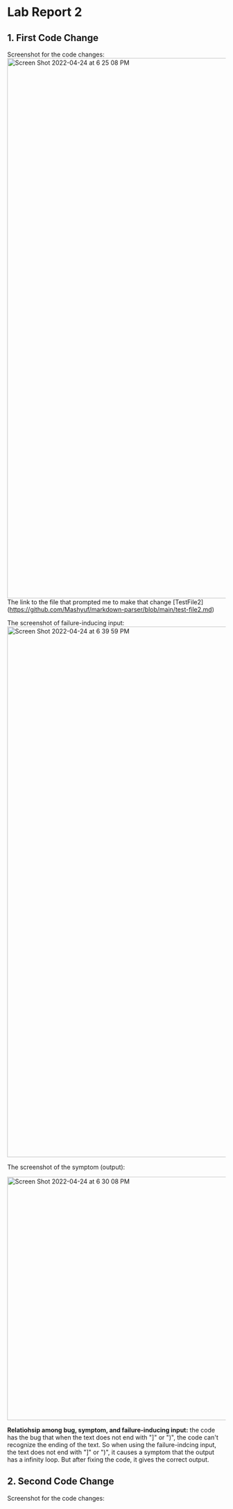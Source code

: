 # Lab Report 2

## 1. First Code Change
Screenshot for the code changes:
<img width="1243" alt="Screen Shot 2022-04-24 at 6 25 08 PM" src="https://user-images.githubusercontent.com/103156151/165006201-854e738c-1ec0-4ba6-897b-63965a58ce6d.png">
The link to the file that prompted me to make that change [TestFile2] (https://github.com/Mashyuf/markdown-parser/blob/main/test-file2.md)

The screenshot of failure-inducing input:
<img width="1221" alt="Screen Shot 2022-04-24 at 6 39 59 PM" src="https://user-images.githubusercontent.com/103156151/165007192-93189b7f-ac7c-41fa-a74d-df46e15a052a.png">

The screenshot of the symptom (output):

<img width="560" alt="Screen Shot 2022-04-24 at 6 30 08 PM" src="https://user-images.githubusercontent.com/103156151/165007901-d97cf0bf-a989-470f-aa7e-8e9e15b82c7c.png">

__Relatiohsip among bug, symptom, and failure-inducing input:__ the code has the bug that when the text does not end with "]" or ")", the code can't recognize the ending of the text. So when using the failure-indcing input, the text does not end with "]" or ")", it causes a symptom that the output has a infinity loop. But after fixing the code, it gives the correct output.


## 2. Second Code Change
Screenshot for the code changes:
